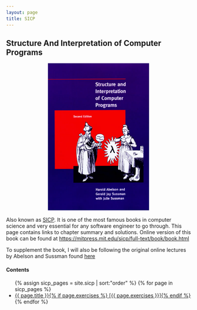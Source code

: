 ```yaml
---
layout: page
title: SICP
---
```


## Structure And Interpretation of Computer Programs

<center><a href="https://mitpress.mit.edu/sicp/full-text/book/book.html"><img src="/images/SICP_cover.jpg" alt="SICP cover" height="400" /></a></center>

Also known as [SICP](http://en.wikipedia.org/wiki/Structure_and_Interpretation_of_Computer_Programs). It is one of the most famous books in computer science and very essential for any software engineer to go through. This page contains links to chapter summary and solutions. Online version of this book can be found at <https://mitpress.mit.edu/sicp/full-text/book/book.html>

To supplement the book, I will also be following the original online lectures by Abelson and Sussman found [here](http://ocw.mit.edu/courses/electrical-engineering-and-computer-science/6-001-structure-and-interpretation-of-computer-programs-spring-2005/)

#### Contents


<ul>
	{% assign sicp_pages = site.sicp | sort:"order" %}
	{% for page in sicp_pages %}
		<li>
			<a href="{{ page.url }}">{{ page.title }}{% if page.exercises %} [{{ page.exercises }}]{% endif %}</a>
		</li>
	{% endfor %}
</ul>
